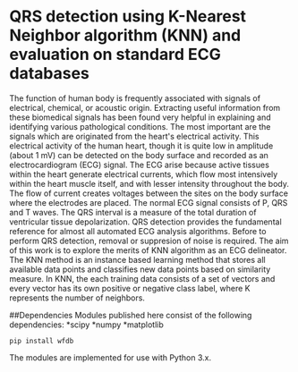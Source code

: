 # QRS detection using K-Nearest Neighbor algorithm (KNN) and evaluation on standard ECG databases
The function of human body is frequently associated with signals of electrical, chemical, or acoustic origin. Extracting useful information from these biomedical signals has been found very helpful in explaining and identifying various pathological conditions. The most important are the signals which are originated from the heart's electrical activity. This electrical activity of the human heart, though it is quite low in amplitude (about 1 mV) can be detected on the body surface and recorded as an electrocardiogram (ECG) signal. The ECG arise because active tissues within the heart generate electrical currents, which flow most intensively within the heart muscle itself, and with lesser intensity throughout the body. The flow of current creates voltages between the sites on the body surface where the electrodes are placed. The normal ECG signal consists of P, QRS and T waves. The QRS interval is a measure of the total duration of ventricular tissue depolarization. QRS detection provides the fundamental reference for almost all automated ECG analysis algorithms. Before to perform QRS detection, removal or suppresion of noise is required. The aim of this work is to explore the merits of KNN algorithm as an ECG delineator. The KNN method is an instance based learning method that stores all available data points and classifies new data points based on similarity measure. In KNN, the each training data consists of a set of vectors and every vector has its own positive or negative class label, where K represents the number of neighbors. 

##Dependencies
Modules published here consist of the following dependencies:
*scipy
*numpy
*matplotlib
```
pip install wfdb
```
The modules are implemented for use with Python 3.x.


